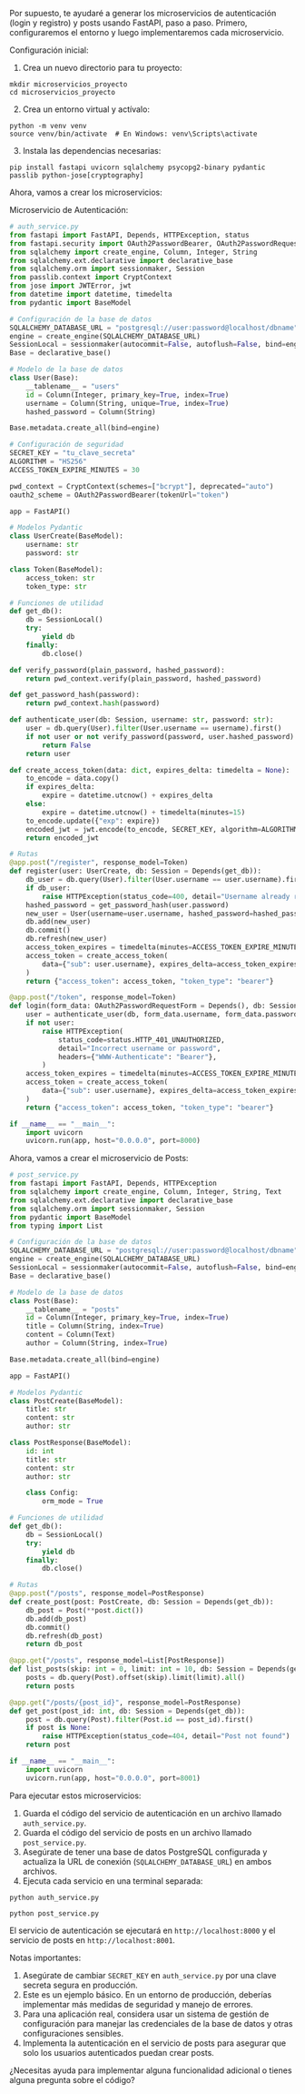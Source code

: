Por supuesto, te ayudaré a generar los microservicios de autenticación (login y registro) y posts usando FastAPI, paso a paso. Primero, configuraremos el entorno y luego implementaremos cada microservicio.

Configuración inicial:

1. Crea un nuevo directorio para tu proyecto:
```
mkdir microservicios_proyecto
cd microservicios_proyecto
```

2. Crea un entorno virtual y actívalo:
```
python -m venv venv
source venv/bin/activate  # En Windows: venv\Scripts\activate
```

3. Instala las dependencias necesarias:
```
pip install fastapi uvicorn sqlalchemy psycopg2-binary pydantic passlib python-jose[cryptography]
```

Ahora, vamos a crear los microservicios:



Microservicio de Autenticación:

```python
# auth_service.py
from fastapi import FastAPI, Depends, HTTPException, status
from fastapi.security import OAuth2PasswordBearer, OAuth2PasswordRequestForm
from sqlalchemy import create_engine, Column, Integer, String
from sqlalchemy.ext.declarative import declarative_base
from sqlalchemy.orm import sessionmaker, Session
from passlib.context import CryptContext
from jose import JWTError, jwt
from datetime import datetime, timedelta
from pydantic import BaseModel

# Configuración de la base de datos
SQLALCHEMY_DATABASE_URL = "postgresql://user:password@localhost/dbname"
engine = create_engine(SQLALCHEMY_DATABASE_URL)
SessionLocal = sessionmaker(autocommit=False, autoflush=False, bind=engine)
Base = declarative_base()

# Modelo de la base de datos
class User(Base):
    __tablename__ = "users"
    id = Column(Integer, primary_key=True, index=True)
    username = Column(String, unique=True, index=True)
    hashed_password = Column(String)

Base.metadata.create_all(bind=engine)

# Configuración de seguridad
SECRET_KEY = "tu_clave_secreta"
ALGORITHM = "HS256"
ACCESS_TOKEN_EXPIRE_MINUTES = 30

pwd_context = CryptContext(schemes=["bcrypt"], deprecated="auto")
oauth2_scheme = OAuth2PasswordBearer(tokenUrl="token")

app = FastAPI()

# Modelos Pydantic
class UserCreate(BaseModel):
    username: str
    password: str

class Token(BaseModel):
    access_token: str
    token_type: str

# Funciones de utilidad
def get_db():
    db = SessionLocal()
    try:
        yield db
    finally:
        db.close()

def verify_password(plain_password, hashed_password):
    return pwd_context.verify(plain_password, hashed_password)

def get_password_hash(password):
    return pwd_context.hash(password)

def authenticate_user(db: Session, username: str, password: str):
    user = db.query(User).filter(User.username == username).first()
    if not user or not verify_password(password, user.hashed_password):
        return False
    return user

def create_access_token(data: dict, expires_delta: timedelta = None):
    to_encode = data.copy()
    if expires_delta:
        expire = datetime.utcnow() + expires_delta
    else:
        expire = datetime.utcnow() + timedelta(minutes=15)
    to_encode.update({"exp": expire})
    encoded_jwt = jwt.encode(to_encode, SECRET_KEY, algorithm=ALGORITHM)
    return encoded_jwt

# Rutas
@app.post("/register", response_model=Token)
def register(user: UserCreate, db: Session = Depends(get_db)):
    db_user = db.query(User).filter(User.username == user.username).first()
    if db_user:
        raise HTTPException(status_code=400, detail="Username already registered")
    hashed_password = get_password_hash(user.password)
    new_user = User(username=user.username, hashed_password=hashed_password)
    db.add(new_user)
    db.commit()
    db.refresh(new_user)
    access_token_expires = timedelta(minutes=ACCESS_TOKEN_EXPIRE_MINUTES)
    access_token = create_access_token(
        data={"sub": user.username}, expires_delta=access_token_expires
    )
    return {"access_token": access_token, "token_type": "bearer"}

@app.post("/token", response_model=Token)
def login(form_data: OAuth2PasswordRequestForm = Depends(), db: Session = Depends(get_db)):
    user = authenticate_user(db, form_data.username, form_data.password)
    if not user:
        raise HTTPException(
            status_code=status.HTTP_401_UNAUTHORIZED,
            detail="Incorrect username or password",
            headers={"WWW-Authenticate": "Bearer"},
        )
    access_token_expires = timedelta(minutes=ACCESS_TOKEN_EXPIRE_MINUTES)
    access_token = create_access_token(
        data={"sub": user.username}, expires_delta=access_token_expires
    )
    return {"access_token": access_token, "token_type": "bearer"}

if __name__ == "__main__":
    import uvicorn
    uvicorn.run(app, host="0.0.0.0", port=8000)

```

Ahora, vamos a crear el microservicio de Posts:

```python
# post_service.py
from fastapi import FastAPI, Depends, HTTPException
from sqlalchemy import create_engine, Column, Integer, String, Text
from sqlalchemy.ext.declarative import declarative_base
from sqlalchemy.orm import sessionmaker, Session
from pydantic import BaseModel
from typing import List

# Configuración de la base de datos
SQLALCHEMY_DATABASE_URL = "postgresql://user:password@localhost/dbname"
engine = create_engine(SQLALCHEMY_DATABASE_URL)
SessionLocal = sessionmaker(autocommit=False, autoflush=False, bind=engine)
Base = declarative_base()

# Modelo de la base de datos
class Post(Base):
    __tablename__ = "posts"
    id = Column(Integer, primary_key=True, index=True)
    title = Column(String, index=True)
    content = Column(Text)
    author = Column(String, index=True)

Base.metadata.create_all(bind=engine)

app = FastAPI()

# Modelos Pydantic
class PostCreate(BaseModel):
    title: str
    content: str
    author: str

class PostResponse(BaseModel):
    id: int
    title: str
    content: str
    author: str

    class Config:
        orm_mode = True

# Funciones de utilidad
def get_db():
    db = SessionLocal()
    try:
        yield db
    finally:
        db.close()

# Rutas
@app.post("/posts", response_model=PostResponse)
def create_post(post: PostCreate, db: Session = Depends(get_db)):
    db_post = Post(**post.dict())
    db.add(db_post)
    db.commit()
    db.refresh(db_post)
    return db_post

@app.get("/posts", response_model=List[PostResponse])
def list_posts(skip: int = 0, limit: int = 10, db: Session = Depends(get_db)):
    posts = db.query(Post).offset(skip).limit(limit).all()
    return posts

@app.get("/posts/{post_id}", response_model=PostResponse)
def get_post(post_id: int, db: Session = Depends(get_db)):
    post = db.query(Post).filter(Post.id == post_id).first()
    if post is None:
        raise HTTPException(status_code=404, detail="Post not found")
    return post

if __name__ == "__main__":
    import uvicorn
    uvicorn.run(app, host="0.0.0.0", port=8001)

```

Para ejecutar estos microservicios:

1. Guarda el código del servicio de autenticación en un archivo llamado `auth_service.py`.
2. Guarda el código del servicio de posts en un archivo llamado `post_service.py`.
3. Asegúrate de tener una base de datos PostgreSQL configurada y actualiza la URL de conexión (`SQLALCHEMY_DATABASE_URL`) en ambos archivos.
4. Ejecuta cada servicio en una terminal separada:

```
python auth_service.py
```

```
python post_service.py
```

El servicio de autenticación se ejecutará en `http://localhost:8000` y el servicio de posts en `http://localhost:8001`.

Notas importantes:

1. Asegúrate de cambiar `SECRET_KEY` en `auth_service.py` por una clave secreta segura en producción.
2. Este es un ejemplo básico. En un entorno de producción, deberías implementar más medidas de seguridad y manejo de errores.
3. Para una aplicación real, considera usar un sistema de gestión de configuración para manejar las credenciales de la base de datos y otras configuraciones sensibles.
4. Implementa la autenticación en el servicio de posts para asegurar que solo los usuarios autenticados puedan crear posts.

¿Necesitas ayuda para implementar alguna funcionalidad adicional o tienes alguna pregunta sobre el código?